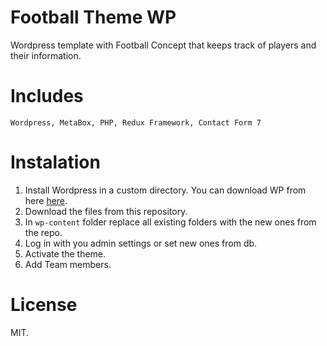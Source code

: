 # Football Theme WP
Wordpress template with Football Concept that keeps track of players and their information.

# Includes
`
Wordpress, MetaBox, PHP, Redux Framework, Contact Form 7
`

# Instalation

1. Install Wordpress in a custom directory. You can download WP from here [here](https://wordpress.org/).
2. Download the files from this repository.
3. In `wp-content` folder replace all existing folders with the new ones from the repo.
4. Log in with you admin settings or set new ones from db.
5. Activate the theme.
6. Add Team members.

# License
MIT.
